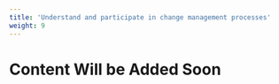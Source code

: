 ```yaml
---
title: 'Understand and participate in change management processes'
weight: 9
---
```


# Content Will be Added Soon